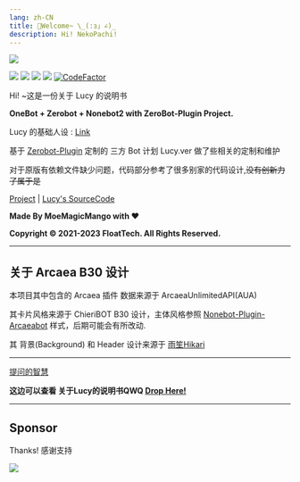 ```yaml
---
lang: zh-CN
title: 🌈Welcome~ \_(:з」∠)_
description: Hi! NekoPachi!
---
```

![](https://cdn.himoyo.cn/img_service/006pBvLrly1h6r5sgn7kfj325s1e01kx.jpg)



![](https://img.shields.io/badge/HiMoYo-Lucy-blue)     ![](https://img.shields.io/badge/LICENSE-GPL3.0-brightgreen)   ![](https://img.shields.io/badge/Server-TencentCloud-yellowgreen)  ![](https://img.shields.io/badge/FrameWork-OneBot-blue)
[![CodeFactor](https://www.codefactor.io/repository/github/moyoez/lucy_zerobot/badge)](https://www.codefactor.io/repository/github/moyoez/lucy_zerobot)

Hi! ~这是一份关于 Lucy 的说明书

**OneBot + Zerobot + Nonebot2 with ZeroBot-Plugin Project.**

Lucy 的基础人设 : [Link](https://moe.himoyo.cn/archives/14/)

基于 [Zerobot-Plugin](https://github.com/FloatTech/ZeroBot-Plugin) 定制的 三方 Bot 计划 Lucy.ver 做了些相关的定制和维护

对于原版有依赖文件缺少问题，代码部分参考了很多别家的代码设计,~~没有创新力了属于是~~

[Project](https://github.com/FloatTech/ZeroBot-Plugin) | [Lucy's SourceCode](https://github.com/moyoez/Lucy_ZeroBot)

**Made By MoeMagicMango with ❤**

**Copyright © 2021-2023 FloatTech. All Rights Reserved.**

---

## 关于 Arcaea B30 设计

本项目其中包含的 Arcaea 插件 数据来源于 ArcaeaUnlimitedAPI(AUA)

其卡片风格来源于 ChieriBOT B30 设计，主体风格参照 [Nonebot-Plugin-Arcaeabot](https://github.com/SEAFHMC/nonebot-plugin-arcaeabot) 样式，后期可能会有所改动.

其 背景(Background) 和 Header 设计来源于 [雨笙Hikari](https://space.bilibili.com/441390256)

---

[提问的智慧](https://github.com/ryanhanwu/How-To-Ask-Questions-The-Smart-Way/blob/main/README-zh\_CN.md)

**这边可以查看 关于Lucy的说明书QWQ [Drop Here!](/show)**

---

## Sponsor

Thanks! 感谢支持

![](https://cdn.himoyo.cn/supoorter/Screenshot%202023-06-04%20220723.png)
